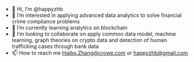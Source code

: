 - 👋 Hi, I’m @happyzhb
- 👀 I’m interested in applying advanced data analytics to solve financial crime compliance problems
- 🌱 I’m currently learning analytics on blockchain
- 💞️ I’m looking to collaborate on apply common data model, machine learning, graph theories on crypto data and detection of human trafficking cases through bank data
- 📫 How to reach me Haibo.Zhang@crowe.com or happyzhb@gmail.com

<!---
happyzhb/happyzhb is a ✨ special ✨ repository because its `README.md` (this file) appears on your GitHub profile.
You can click the Preview link to take a look at your changes.
--->

